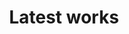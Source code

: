 ---
title: "Latest works"
description: 
hero:
  title: "Portfolio"
  background_image: "/images/bg/home-2.jpg"
content_blocks:
  - _bookshop_name: "portfolio"
    preheading: "Our works"
    heading: "We have done lots of works, lets check some"
    projects:
      - name: "Project California"
        image_path: "/images/portfolio/1.jpg"
        type: "Web Development"
      - name: "Project California"
        image_path: "/images/portfolio/2.jpg"
        type: "Web Development"
      - name: "Project California"
        image_path: "/images/portfolio/3.jpg"
        type: "Web Development"
      - name: "Project California"
        image_path: "/images/portfolio/4.jpg"
        type: "Web Development"
      - name: "Project California"
        image_path: "/images/portfolio/5.jpg"
        type: "Web Development"
      - name: "Project California"
        image_path: "/images/portfolio/6.jpg"
        type: "Web Development"
---